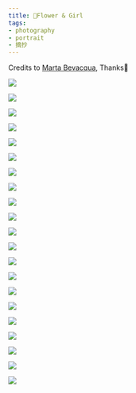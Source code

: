```yaml
---
title: 🌸Flower & Girl
tags:
- photography
- portrait
- 摘抄
---
```


Credits to [Marta Bevacqua](https://www.martabevacquaphotography.com/), 
Thanks🌸

![](Photography/Aesthetic/Portrait/attachments/14.jpg)

![](Photography/Aesthetic/Portrait/attachments/15.jpg)

![](Photography/Aesthetic/Portrait/attachments/16.jpg)

![](Photography/Aesthetic/Portrait/attachments/17.jpg)

![](Photography/Aesthetic/Portrait/attachments/18.jpg)

![](Photography/Aesthetic/Portrait/attachments/19.jpg)

![](Photography/Aesthetic/Portrait/attachments/20.jpg)

![](Photography/Aesthetic/Portrait/attachments/21.jpg)

![](Photography/Aesthetic/Portrait/attachments/22.jpg)

![](Photography/Aesthetic/Portrait/attachments/content%20(1).jpg)

![](Photography/Aesthetic/Portrait/attachments/content%20(2).jpg)

![](Photography/Aesthetic/Portrait/attachments/content%20(3).jpg)

![](Photography/Aesthetic/Portrait/attachments/content%20(4).jpg)

![](Photography/Aesthetic/Portrait/attachments/content%20(5).jpg)

![](Photography/Aesthetic/Portrait/attachments/content%20(6).jpg)

![](Photography/Aesthetic/Portrait/attachments/content%20(7).jpg)

![](Photography/Aesthetic/Portrait/attachments/content%20(8).jpg)

![](Photography/Aesthetic/Portrait/attachments/content%20(9).jpg)

![](Photography/Aesthetic/Portrait/attachments/content%20(11).jpg)

![](Photography/Aesthetic/Portrait/attachments/content%20(12).jpg)

![](Photography/Aesthetic/Portrait/attachments/content.jpg)

